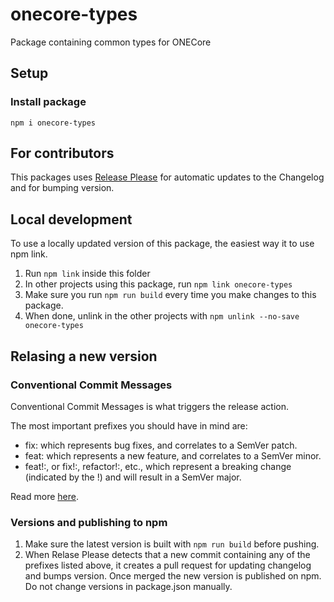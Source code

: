 # onecore-types

Package containing common types for ONECore

## Setup

### Install package

```shell script
npm i onecore-types
```

## For contributors

This packages uses [Release Please](https://github.com/google-github-actions/release-please-action) for automatic updates to the Changelog and for bumping version.

## Local development

To use a locally updated version of this package, the easiest way it to use npm link.

1. Run `npm link` inside this folder
2. In other projects using this package, run `npm link onecore-types`
3. Make sure you run `npm run build` every time you make changes to this package.
4. When done, unlink in the other projects with `npm unlink --no-save onecore-types`


## Relasing a new version

### Conventional Commit Messages

Conventional Commit Messages is what triggers the release action.

The most important prefixes you should have in mind are:

- fix: which represents bug fixes, and correlates to a SemVer patch.
- feat: which represents a new feature, and correlates to a SemVer minor.
- feat!:, or fix!:, refactor!:, etc., which represent a breaking change (indicated by the !) and will result in a SemVer major.

Read more [here](https://www.npmjs.com/package/release-please).

### Versions and publishing to npm

1. Make sure the latest version is built with `npm run build` before pushing.
2. When Relase Please detects that a new commit containing any of the prefixes listed above, it creates a pull request for updating changelog and bumps version. Once merged the new version is published on npm. Do not change versions in package.json manually.
